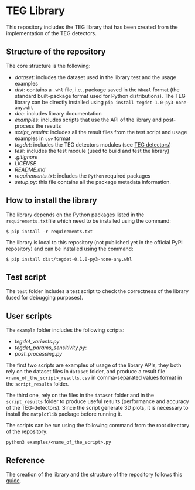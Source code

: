 # TEG Library 
This repository includes the TEG library that has been created from the implementation of the TEG detectors.

## Structure of the repository
The core structure is the following:
- *dataset*: includes the dataset used in the library test and the usage examples
- *dist*: contains a ```.whl``` file, i.e., package saved in the ```Wheel``` format (the standard built-package format used for Python distributions). 
The TEG library can be directly installed   using ```pip install tegdet-1.0-py3-none-any.whl``` 
- *doc*: includes library documentation
- *examples*: includes scripts that use the API of the library and post-process the results
- *script_results*: includes all the result files from the test script and usage examples in ```csv``` format
- *tegdet*: includes the TEG detectors modules (see [TEG detectors](https://github.com/DiasporeUnizar/TEG/blob/master/doc/TEGdetectors.md))
- *test*: includes the test module (used to build and test the library)
- *.gitignore*
- *LICENSE*
- *README.md*
- *requirements.txt*: includes the ```Python``` required packages
- *setup.py*:  this file contains all the package metadata information. 
 
## How to install the library
The library depends on the Python packages listed in the ```requirements.txt```file which need to be installed using the command:

```$ pip install -r requirements.txt```

The library is local to this repository (not published yet in the official PyPI repository) and can be installed using the command:

```$ pip install dist/tegdet-0.1.0-py3-none-any.whl```

## Test script
The ```test``` folder  includes a test script to check the correctness of the library (used for debugging purposes).

## User scripts
The ```example``` folder includes the following scripts:
 
- *tegdet_variants.py*
- *tegdet_params_sensitivity.py*: 
- *post_processing.py*

The first two scripts are examples of usage of the library APIs, they both rely on the dataset files in ```dataset``` folder, 
and produce a result file ```<name_of_the_script>_results.csv``` in comma-separated values format in the ```script_results``` folder.

The third one, rely on the files in the ```dataset``` folder and in the ```script_results``` folder to produce useful results (performance and 
accuracy of the TEG-detectors).
Since the script generate 3D plots, it is necessary to install the ```matplotlib``` package before running it.

The scripts can be run using the following command from the root directory of  the repository:

```python3 examples/<name_of_the_script>.py```

## Reference
The creation of the library and the structure of the repository follows this  [guide](https://medium.com/analytics-vidhya/how-to-create-a-python-library-7d5aea80cc3f).




